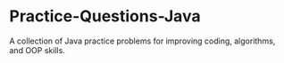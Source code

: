 # Practice-Questions-Java
A collection of Java practice problems for improving coding, algorithms, and OOP skills.
